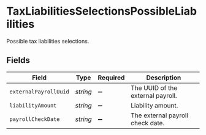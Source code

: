 # TaxLiabilitiesSelectionsPossibleLiabilities

Possible tax liabilities selections.


## Fields

| Field                             | Type                              | Required                          | Description                       |
| --------------------------------- | --------------------------------- | --------------------------------- | --------------------------------- |
| `externalPayrollUuid`             | *string*                          | :heavy_minus_sign:                | The UUID of the external payroll. |
| `liabilityAmount`                 | *string*                          | :heavy_minus_sign:                | Liability amount.                 |
| `payrollCheckDate`                | *string*                          | :heavy_minus_sign:                | The external payroll check date.  |